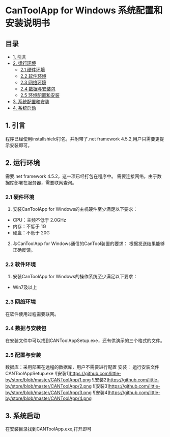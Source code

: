 ﻿# CanToolApp for Windows 系统配置和安装说明书
## 目录

  * [1. 引言](#1-引言)
  * [2. 运行环境](#2-运行环境)
    * [2.1 硬件环境](#21-硬件环境)
    * [2.2 软件环境](#22-软件环境)
    * [2.3 网络环境](#23-网络环境)
    * [2.4 数据与安装包](#24-数据与安装包)
    * [2.5 环境配置和安装](#25-环境配置和安装)
  * [3. 系统配置和安装](#4-系统配置和安装)
  * [4. 系统启动](#4-系统启动)


## 1. 引言
程序已经使用installshield打包，并附带了.net framework 4.5.2,用户只需要更提示安装即可。

## 2. 运行环境
 需要.net framework 4.5.2，这一项已经打包在程序中。
 需要连接网络，由于数据库部署在服务器，需要联网查询。

### 2.1 硬件环境
1. 安装CanToolApp for Windows的主机硬件至少满足以下要求：
- CPU：主频不低于 2.0GHz    
- 内存：不低于 1G  
- 硬盘：不低于 20G

2. 与CanToolApp for Windows通信的CanTool装置的要求：
根据发送结果能够正确反馈。

### 2.2 软件环境
1. 安装CanToolApp for Windows的操作系统至少满足以下要求：
- Win7及以上

### 2.3 网络环境
在软件使用过程需要联网。

### 2.4 数据与安装包
在安装文件中可以找到CANToolAppSetup.exe，还有供演示的三个格式的文件。


### 2.5 配置与安装
数据库：采用部署在远程的数据库，用户不需要进行配置
安装：
运行安装文件CANToolAppSetup.exe
![安装1]https://github.com/little-by/store/blob/master/CANToolApp/1.png
![安装2]https://github.com/little-by/store/blob/master/CANToolApp/2.png
![安装3]https://github.com/little-by/store/blob/master/CANToolApp/3.png
![安装4]https://github.com/little-by/store/blob/master/CANToolApp/4.png


## 3. 系统启动
在安装目录找到CANToolApp.exe,打开即可
